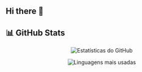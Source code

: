 ## Hi there 👋

## 📊 GitHub Stats

<p align="center">
  <img src="https://github-readme-stats-eb0kp9x3q.vercel.app/api?username=AndreHdSP221&show_icons=true&theme=dark" alt="Estatísticas do GitHub" />
</p>

<p align="center">
  <img src="https://github-readme-stats-eb0kp9x3q.vercel.app/api/top-langs/?username=AndreHdSP221&layout=compact&theme=dark" alt="Linguagens mais usadas" />
</p>

<!--
**AndreHdSP221/AndreHdSP221** is a ✨ _special_ ✨ repository because its `README.md` (this file) appears on your GitHub profile.

Here are some ideas to get you started:

- 🔭 I’m currently working on ...
- 🌱 I’m currently learning ...
- 👯 I’m looking to collaborate on ...
- 🤔 I’m looking for help with ...
- 💬 Ask me about ...
- 📫 How to reach me: ...
- 😄 Pronouns: ...
- ⚡ Fun fact: ...
-->
